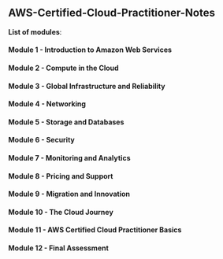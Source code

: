 ## AWS-Certified-Cloud-Practitioner-Notes

**List of modules**:
#### Module 1 - Introduction to Amazon Web Services
#### Module 2 - Compute in the Cloud
#### Module 3 - Global Infrastructure and Reliability
#### Module 4 - Networking
#### Module 5 - Storage and Databases
#### Module 6 - Security
#### Module 7 - Monitoring and Analytics
#### Module 8 - Pricing and Support
#### Module 9 - Migration and Innovation
#### Module 10 - The Cloud Journey
#### Module 11 - AWS Certified Cloud Practitioner Basics
#### Module 12 - Final Assessment
